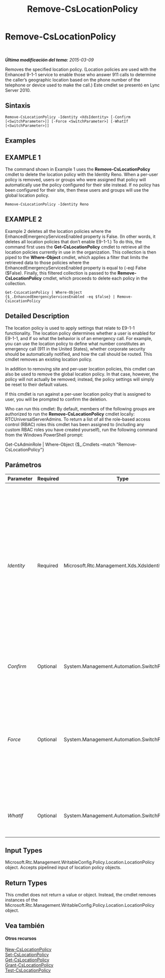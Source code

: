 ﻿---
title: Remove-CsLocationPolicy
TOCTitle: Remove-CsLocationPolicy
ms:assetid: 8fb98533-6474-4071-a74c-ce3f6fa2d326
ms:mtpsurl: https://technet.microsoft.com/es-es/library/Gg398727(v=OCS.15)
ms:contentKeyID: 48276000
ms.date: 01/07/2017
mtps_version: v=OCS.15
ms.translationtype: HT
---

# Remove-CsLocationPolicy

 

_**Última modificación del tema:** 2015-03-09_

Removes the specified location policy. (Location policies are used with the Enhanced 9-1-1 service to enable those who answer 911 calls to determine the caller’s geographic location based on the phone number of the telephone or device used to make the call.) Este cmdlet se presentó en Lync Server 2010.

## Sintaxis

    Remove-CsLocationPolicy -Identity <XdsIdentity> [-Confirm [<SwitchParameter>]] [-Force <SwitchParameter>] [-WhatIf [<SwitchParameter>]]

## Examples

## EXAMPLE 1

The command shown in Example 1 uses the **Remove-CsLocationPolicy** cmdlet to delete the location policy with the Identity Reno. When a per-user policy is removed, users or groups who were assigned that policy will automatically use the policy configured for their site instead. If no policy has been configured for their site, then these users and groups will use the global location policy.

    Remove-CsLocationPolicy -Identity Reno

## EXAMPLE 2

Example 2 deletes all the location policies where the EnhancedEmergencyServicesEnabled property is False. (In other words, it deletes all location policies that don’t enable E9-1-1.) To do this, the command first uses the **Get-CsLocationPolicy** cmdlet to retrieve all the location policies currently in use in the organization. This collection is then piped to the **Where-Object** cmdlet, which applies a filter that limits the retrieved data to those policies where the EnhancedEmergencyServicesEnabled property is equal to (-eq) False ($False). Finally, this filtered collection is passed to the **Remove-CsLocationPolicy** cmdlet, which proceeds to delete each policy in the collection.

    Get-CsLocationPolicy | Where-Object {$_.EnhancedEmergencyServicesEnabled -eq $false} | Remove-CsLocationPolicy

## Detailed Description

The location policy is used to apply settings that relate to E9-1-1 functionality. The location policy determines whether a user is enabled for E9-1-1, and if so what the behavior is of an emergency call. For example, you can use the location policy to define what number constitutes an emergency call (911 in the United States), whether corporate security should be automatically notified, and how the call should be routed. This cmdlet removes an existing location policy.

In addition to removing site and per-user location policies, this cmdlet can also be used to remove the global location policy. In that case, however, the policy will not actually be removed; instead, the policy settings will simply be reset to their default values.

If this cmdlet is run against a per-user location policy that is assigned to user, you will be prompted to confirm the deletion.

Who can run this cmdlet: By default, members of the following groups are authorized to run the **Remove-CsLocationPolicy** cmdlet locally: RTCUniversalServerAdmins. To return a list of all the role-based access control (RBAC) roles this cmdlet has been assigned to (including any custom RBAC roles you have created yourself), run the following command from the Windows PowerShell prompt:

Get-CsAdminRole | Where-Object {$\_.Cmdlets –match "Remove-CsLocationPolicy"}

## Parámetros


<table>
<colgroup>
<col style="width: 25%" />
<col style="width: 25%" />
<col style="width: 25%" />
<col style="width: 25%" />
</colgroup>
<thead>
<tr class="header">
<th>Parameter</th>
<th>Required</th>
<th>Type</th>
<th>Description</th>
</tr>
</thead>
<tbody>
<tr class="odd">
<td><p><em>Identity</em></p></td>
<td><p>Required</p></td>
<td><p>Microsoft.Rtc.Management.Xds.XdsIdentity</p></td>
<td><p>The unique identifier of the location policy you want to remove. To remove the global location policy (which simply resets that policy to its default values), use a value of Global. For a policy created at the site scope, this value will be in the form site:&lt;site name&gt;, where site name is the name of a site defined in the Lync Server deployment (for example, site:Redmond). For a policy created at the per-user scope, this value will simply be the name of the policy, such as Bldg30Floor3Sector1.</p></td>
</tr>
<tr class="even">
<td><p><em>Confirm</em></p></td>
<td><p>Optional</p></td>
<td><p>System.Management.Automation.SwitchParameter</p></td>
<td><p>Se le pedirá confirmación antes de ejecutar el comando.</p></td>
</tr>
<tr class="odd">
<td><p><em>Force</em></p></td>
<td><p>Optional</p></td>
<td><p>System.Management.Automation.SwitchParameter</p></td>
<td><p>Specifying this parameter will bypass any confirmation prompts and the deletion will occur without any warning notice. For example, if a per-user location policy is assigned to one or more users, a confirmation prompt will be displayed before deletion if this parameter is not included in the command.</p></td>
</tr>
<tr class="even">
<td><p><em>WhatIf</em></p></td>
<td><p>Optional</p></td>
<td><p>System.Management.Automation.SwitchParameter</p></td>
<td><p>Describe qué sucedería si se ejecutara el comando sin ejecutarlo realmente.</p></td>
</tr>
</tbody>
</table>


## Input Types

Microsoft.Rtc.Management.WritableConfig.Policy.Location.LocationPolicy object. Accepts pipelined input of location policy objects.

## Return Types

This cmdlet does not return a value or object. Instead, the cmdlet removes instances of the Microsoft.Rtc.Management.WritableConfig.Policy.Location.LocationPolicy object.

## Vea también

#### Otros recursos

[New-CsLocationPolicy](new-cslocationpolicy.md)  
[Set-CsLocationPolicy](set-cslocationpolicy.md)  
[Get-CsLocationPolicy](get-cslocationpolicy.md)  
[Grant-CsLocationPolicy](grant-cslocationpolicy.md)  
[Test-CsLocationPolicy](test-cslocationpolicy.md)

